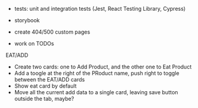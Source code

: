 - tests: unit and integration tests (Jest, React Testing Library, Cypress)
- storybook

- create 404/500 custom pages
- work on TODOs

EAT/ADD
- Create two cards: one to Add Product, and the other one to Eat Product
- Add a toogle at the right of the PRoduct name, push right to toggle between the EAT/ADD cards
- Show eat card by default
- Move all the current add data to a single card, leaving save button outside the tab, maybe?